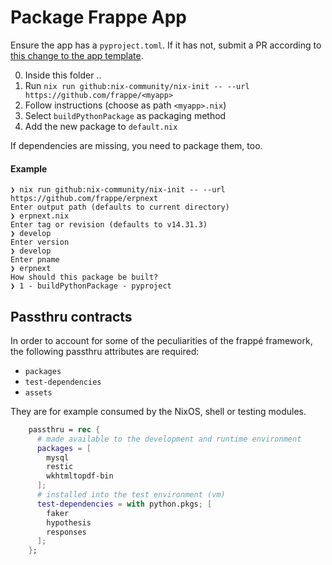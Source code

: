 # Package Frappe App

Ensure the app has a `pyproject.toml`.
If it has not, submit a PR according to [this change to the app template](https://github.com/frappe/frappe/pull/21704).

0. Inside this folder ..
1. Run `nix run github:nix-community/nix-init -- --url https://github.com/frappe/<myapp>`
2. Follow instructions (choose as path `<myapp>.nix`)
3. Select `buildPythonPackage` as packaging method
4. Add the new package to `default.nix`

If dependencies are missing, you need to package them, too.

#### Example

```console
❯ nix run github:nix-community/nix-init -- --url https://github.com/frappe/erpnext
Enter output path (defaults to current directory)
❯ erpnext.nix
Enter tag or revision (defaults to v14.31.3)
❯ develop
Enter version
❯ develop
Enter pname
❯ erpnext
How should this package be built?
❯ 1 - buildPythonPackage - pyproject
```

## Passthru contracts

In order to account for some of the peculiarities of the frappé framework, the following passthru attributes are required:

- `packages`
- `test-dependencies`
- `assets`

They are for example consumed by the NixOS, shell or testing modules.

```nix
    passthru = rec {
      # made available to the development and runtime environment
      packages = [
        mysql
        restic
        wkhtmltopdf-bin
      ];
      # installed into the test environment (vm)
      test-dependencies = with python.pkgs; [
        faker
        hypothesis
        responses
      ];
    };
```
